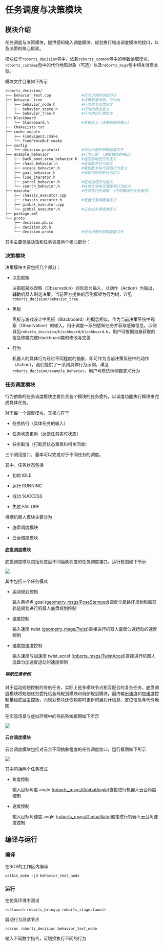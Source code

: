 # 任务调度与决策模块

## 模块介绍

任务调度与决策模块，提供感知输入调度模块、规划执行输出调度模块的接口，以及决策的核心框架。

模块位于`roborts_decision`包中，依赖`roborts_common`包中的参数读取模块、`roborts_costmap`包中的代价地图对象（可选）以及`roborts_msgs`包中相关消息类型。

模块文件目录如下所示

```bash
roborts_decision/
├── behavior_test.cpp              #行为示例的测试节点
├── behavior_tree                  #决策框架示例，行为树
│   ├── behavior_node.h            #行为树节点类定义
│   ├── behavior_state.h           #行为树状态定义
│   └── behavior_tree.h            #行为树运行类定义
├── blackboard                             
│   └── blackboard.h               #黑板定义（决策框架的输入）
├── CMakeLists.txt         
├── cmake_module
│   ├── FindEigen3.cmake
│   └── FindProtoBuf.cmake
├── config                         
│   └── decision.prototxt          #行为示例的参数配置文件
├── example_behavior               #行为示例 （决策框架的输出）
│   ├── back_boot_area_behavior.h  #返回启动区行为定义
│   ├── chase_behavior.h           #追击敌方行为定义
│   ├── escape_behavior.h          #看到敌方执行逃跑行为定义
│   ├── goal_behavior.h            #指定目标导航行为定义
│   ├── line_iterator.h        
│   ├── patrol_behavior.h          #定点巡逻行为定义
│   └── search_behavior.h          #在地方消失区域搜寻行为定义
├── executor                       #任务执行的调度 （不同模块的任务委托）
│   ├── chassis_executor.cpp      
│   ├── chassis_executor.h         #底盘任务调度类定义
│   ├── gimbal_executor.cpp
│   └── gimbal_executor.h          #云台任务调度类定义
├── package.xml
└── proto                          
    ├── decision.pb.cc
    ├── decision.pb.h
    └── decision.proto             #行为示例的参数配置文件

```
其中主要包括决策和任务调度两个核心部分：

### 决策模块

决策模块主要包括几个部分：

- 决策框架

    决策框架以观察（Observation）的信息为输入，以动作（Action）为输出，辅助机器人制定决策。当前官方提供的示例框架为行为树，详见`roborts_decision/behavior_tree`

- 黑板

    黑板与游戏设计中黑板（Blackboard）的概念相似，作为当前决策系统中观察（Observation）的输入，用于调度一系列感知任务并获取感知信息。示例详见`roborts_decision/blackboard/blackboard.h`，用户可根据自身获取的信息种类完成blackboard类的修改与完善

- 行为
  
    机器人的具体行为经过不同程度的抽象，即可作为当前决策系统中的动作（Action）。我们提供了一系列具体行为示例，详见`roborts_decision/example_behavior`，用户可模仿示例自定义行为

### 任务调度模块

行为依赖的任务调度模块主要负责各个模块的任务委托，以调度功能执行模块来完成具体任务。

对于每一个调度模块，其核心在于

- 任务执行（具体任务的输入）

- 任务状态更新（反馈任务实时状态）

- 任务取消（打断后状态重置和相关回收）

三个调用接口，基本可以完成对于不同任务的调度。

其中，任务状态包括

- 初始 IDLE

- 运行 RUNNING

- 成功 SUCCESS

- 失败 FAILURE

根据机器人模块主要分为

- 底盘调度模块

- 云台调度模块

#### 底盘调度模块

底盘调度模块包括对底盘不同抽象程度的任务调度接口，运行框图如下所示

![](../images/chassis_executor.png)

其中包括三个任务模式

- 运动规划控制
    
    输入目标点 goal ([geometry_msgs/PoseStamped]())调度全局路径规划和局部轨迹规划进行机器人底盘规划控制

- 速度控制

    输入速度 twist ([geometry_msgs/Twist]())直接进行机器人底盘匀速运动的速度控制

- 速度加速度控制

   输入速度与加速度 twist_accel ([roborts_msgs/TwistAccel]())直接进行机器人底盘匀加速度运动的速度控制

##### 导航任务示例

对于运动规划控制的导航任务，实际上是多模块节点相互配合的复杂任务，底盘调度模块将规划任务委托给全局规划模块和局部规划模块，最终输出速度和加速度控制量给底层主控板，而规划模块还依赖实时更新的里程计信息、定位信息与代价地图

在实际场景与虚拟环境中的导航系统框图如下所示

![](../images/navigation.png)

#### 云台调度模块

云台调度模块包括对云台不同抽象程度的任务调度接口，运行框图如下所示

![](../images/gimbal_executor.png)

其中包括两个任务模式

- 角度控制
    
    输入目标角度 angle ([roborts_msgs/GimbalAngle]())直接进行机器人云台角度控制

- 速度控制

    输入目标角速度 angle ([roborts_msgs/GimbalRate]())直接进行机器人云台角速度控制


   

## 编译与运行

### 编译

在ROS的工作区内编译

```shell
catkin_make -j4 behavior_test_node
```

### 运行


在仿真环境中测试

```shell
roslaunch roborts_bringup roborts_stage.launch
```

启动行为测试节点

```shell
rosrun roborts_decision behavior_test_node
```

输入不同数字指令，可切换执行不同的行为






